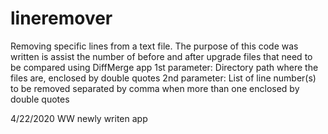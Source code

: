 # lineremover
Removing specific lines from a text file. The purpose of this code was written is assist the number of before and after upgrade files that need to be compared using DiffMerge app
1st parameter: Directory path where the files are, enclosed by double quotes
2nd parameter: List of line number(s) to be removed separated by comma when more than one enclosed by double quotes

4/22/2020   WW      newly writen app

